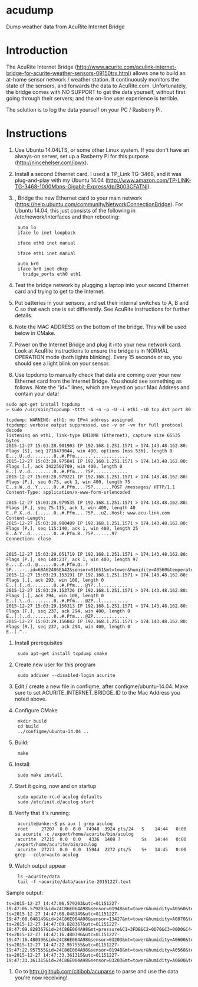 # acudump
Dump weather data from AcuRite Internet Bridge

# Introduction

The AcuRite Internet Bridge (http://www.acurite.com/aculink-internet-bridge-for-acurite-weather-sensors-09150trx.html) allows one to build an at-home sensor network / weather station.  It continuously monitors the state of the sensors, and forwards the data to AcuRite.com.  Unfortunately, the bridge comes with NO SUPPORT to get the data yourself, without first going through their servers; and the on-line user experience is terrible.

The solution is to log the data yourself on your PC / Rasberry Pi. 

# Instructions

1. Use Ubuntu 14.04LTS, or some other Linux system.  If you don't have an always-on server, set up a Rasberry Pi for this purpose (http://nincehelser.com/ipwx).

1. Install a second Ethernet card.  I used a TP_Link TG-3468, and it was plug-and-play with my Ubuntu 14.04 (http://www.amazon.com/TP-LINK-TG-3468-1000Mbps-Gigabit-Express/dp/B003CFATNI).

1. , Bridge the new Ethernet card to your main network (https://help.ubuntu.com/community/NetworkConnectionBridge).  For Ubuntu 14.04, this just consists of the following in /etc/nework/interfaces and then rebooting:

        auto lo
        iface lo inet loopback
        
        iface eth0 inet manual
        
        iface eth1 inet manual
        
        auto br0
        iface br0 inet dhcp
          bridge_ports eth0 eth1

1. Test the bridge network by plugging a laptop into your second Ethernet card and trying to get to the Internet.

1. Put batteries in your sensors, and set their internal switches to A, B and C so that each one is set differently.  See AcuRite instructions for further details.

1. Note the MAC ADDRESS on the bottom of the bridge.  This will be used below in CMake.

1. Power on the Internet Bridge and plug it into your new network card.  Look at AcuRite instructions to ensure the bridge is in NORMAL OPERATION mode (both lights blinking).  Every 15 seconds or so, you should see a light blink on your sensor.

1. Use tcpdump to manually check that data are coming over your new Ethernet card from the Internet Bridge.  You should see something as follows.  Note the "id=" lines, which are keyed on your Mac Address and contain your data!

```
sudo apt-get install tcpdump
> sudo /usr/sbin/tcpdump -tttt -A -n -p -U -i eth1 -s0 tcp dst port 80

tcpdump: WARNING: eth1: no IPv4 address assigned
tcpdump: verbose output suppressed, use -v or -vv for full protocol decode
listening on eth1, link-type EN10MB (Ethernet), capture size 65535 bytes
2015-12-27 15:03:28.901903 IP 192.168.1.251.1571 > 174.143.48.162.80: Flags [S], seq 1718479044, win 400, options [mss 536], length 0
E..,.U..d.........0..#.Pfm......`.............
2015-12-27 15:03:28.975841 IP 192.168.1.251.1571 > 174.143.48.162.80: Flags [.], ack 3422502709, win 400, length 0
E..(.V..d.........0..#.Pfm....?5P.............
2015-12-27 15:03:28.979221 IP 192.168.1.251.1571 > 174.143.48.162.80: Flags [P.], seq 0:75, ack 1, win 400, length 75
E..s.W..d..Y......0..#.Pfm....?5P.......POST /messages/ HTTP/1.1
Content-Type: application/x-www-form-urlencoded

2015-12-27 15:03:28.979535 IP 192.168.1.251.1571 > 174.143.48.162.80: Flags [P.], seq 75:115, ack 1, win 400, length 40
E..P.X..d..{......0..#.Pfm....?5P...uZ..Host: www.acu-link.com
Content-Length: 
2015-12-27 15:03:28.980409 IP 192.168.1.251.1571 > 174.143.48.162.80: Flags [P.], seq 115:140, ack 1, win 400, length 25
E..A.Y..d.........0..#.Pfm.8..?5P.......97
Connection: close


2015-12-27 15:03:29.051719 IP 192.168.1.251.1571 > 174.143.48.162.80: Flags [P.], seq 140:237, ack 1, win 400, length 97
E....Z..d..@......0..#.Pfm.Q..?5P....-..id=6BA62486EA42&sensor=01651&mt=tower&humidity=A0560&temperature=A021300000&battery=normal&rssi=3
2015-12-27 15:03:29.153191 IP 192.168.1.251.1571 > 174.143.48.162.80: Flags [.], ack 293, win 108, length 0
E..(.[..d.........0..#.Pfm....@YP..l..........
2015-12-27 15:03:29.153726 IP 192.168.1.251.1571 > 174.143.48.162.80: Flags [.], ack 294, win 108, length 0
E..(.\..d.........0..#.Pfm....@ZP..l..........
2015-12-27 15:03:29.156313 IP 192.168.1.251.1571 > 174.143.48.162.80: Flags [F.], seq 237, ack 294, win 400, length 0
E..(.]..d.........0..#.Pfm....@ZP.............
2015-12-27 15:03:29.156842 IP 192.168.1.251.1571 > 174.143.48.162.80: Flags [R.], seq 237, ack 294, win 400, length 0
E..(.^..
```
1. Install prerequisites

        sudo apt-get install tcpdump cmake

1. Create new user for this program

        sudo adduser --disabled-login acurite

1. Edit / create a new file in configme, after configme/ubuntu-14.04.  Make sure to set ACURITE_INTERNET_BRIDGE_ID to the Mac Address you noted above.

1. Configure CMake

        mkdir build
        cd build
        ../configme/ubuntu-14.04 ..
        
1. Build:

        make

1. Install:

        sudo make install

1. Start it going, now and on startup

        sudo update-rc.d aculog defaults
        sudo /etc/init.d/aculog start

1. Verify that it's running:

        acurite@anke:~$ ps aux | grep aculog
        root     27207  0.0  0.0  74948  3924 pts/24   S    14:44   0:00 su acurite -c /export/home/acurite/bin/aculog
        acurite  27215  0.0  0.0   4336  1408 ?        Ss   14:44   0:00 /export/home/acurite/bin/aculog
        acurite  27273  0.0  0.0  15944  2272 pts/5    S+   14:45   0:00 grep --color=auto aculog

1. Watch output appear

        ls ~acurite/data
        tail -f ~acurite/data/acurite-20151227.text

 Sample output:

```
ts=2015-12-27 14:47:06.579203&utc=01151227-19:47:06.579203&id=24C86E064A98&sensor=01948&mt=tower&humidity=A0560&temperature=A021200000&battery=normal&rssi=3
ts=2015-12-27 14:47:08.048149&utc=01151227-19:47:08.048149&id=24C86E064A98&sensor=13427&mt=tower&humidity=A0870&temperature=A014300000&battery=normal&rssi=1
ts=2015-12-27 14:47:09.828367&utc=01151227-19:47:09.828367&id=24C86E064A98&mt=pressure&C1=3FDB&C2=0D70&C3=00D0&C4=01B5&C5=81C4&C6=1873&C7=09C4&A=07&B=19&C=06&D=0B&PR=A8CA&TR=8621
ts=2015-12-27 14:47:16.480396&utc=01151227-19:47:16.480396&id=24C86E064A98&sensor=03203&mt=tower&humidity=A0600&temperature=A019100000&battery=normal&rssi=3
ts=2015-12-27 14:47:22.957555&utc=01151227-19:47:22.957555&id=24C86E064A98&sensor=01948&mt=tower&humidity=A0560&temperature=A021200000&battery=normal&rssi=3
ts=2015-12-27 14:47:33.361315&utc=01151227-19:47:33.361315&id=24C86E064A98&sensor=03203&mt=tower&humidity=A0600&temperature=A019100000&battery=normal&rssi=3
```

1. Go to http://github.com/citibob/acuparse to parse and use the  data you're now receiving!
